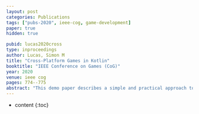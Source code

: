 ```yaml
---
layout: post
categories: Publications
tags: ["pubs-2020", ieee-cog, game-development]
paper: true
hidden: true

pubid: lucas2020cross
type: inproceedings
author: Lucas, Simon M
title: "Cross-Platform Games in Kotlin"
booktitle: "IEEE Conference on Games (CoG)"
year: 2020
venue: ieee cog
pages: 774--775
abstract: "This demo paper describes a simple and practical approach to writing cross-platform casual games using the Kotlin programming language. A key aim is to make it much easier for researchers to demonstrate their AI playing a range of games. Pure Kotlin code (which excludes using any Java graphics libraries) can be transpiled to JavaScript and run in a web browser. However, writing Kotlin code that will run without modification both in a web browser and on the JVM is not trivial; it requires strict adherence to an appropriate methodology. The contribution of this paper is to provide such a method including a software design and to demonstrate this working for Tetris, played either by AI or human." 
---
```


* content
{:toc}

